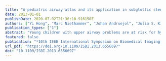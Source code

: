 ```yaml
---
title: "A pediatric airway atlas and its application in subglottic stenosis"
date: 2013-01-01
publishDate: 2020-07-02T21:36:10.916150Z
authors: ["Yi Hong", "Marc Niethammer", "Johan Andruejol", "Julia S. Kimbell", "Elizabeth Pitkin", "Richard Superfine", "Stephanie Davis", "Carlton J. Zdanski", "Brad Davis"]
publication_types: ["1"]
abstract: "Young children with upper airway problems are at risk for hypoxia, respiratory insufficiency and long term morbidity. Computational models and quantitative analysis would reveal airway growth patterns and benefit clinical care. To capture expected growth patterns we propose a method to build a pediatric airway atlas as a function of age. The atlas is based on a simplified airway model in combination with kernel regression. We show experimental results on children with subglottic stenosis to demonstrate that our method is able to track and measure the stenosis in pediatric airways."
featured: false
publication: "*10th IEEE International Symposium on Biomedical Imaging: From Nano to Macro, ISBI 2013, 7-11 April, 2013, San Francisco, CA, USA, Proceedings*"
url_pdf: "https://doi.org/10.1109/ISBI.2013.6556697"
doi: "10.1109/ISBI.2013.6556697"
---
```


